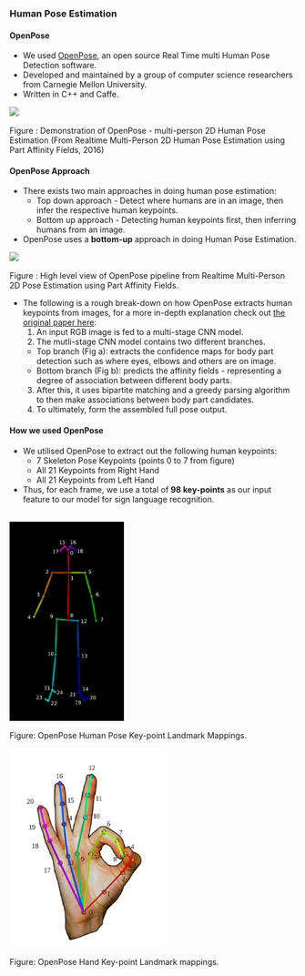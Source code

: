 ### Human Pose Estimation

#### OpenPose

* We used [OpenPose](https://github.com/CMU-Perceptual-Computing-Lab/openpose), an open source Real Time multi Human Pose Detection software.
* Developed and maintained by a group of computer science researchers from Carnegie Mellon University.
* Written in C++ and Caffe.

<div class="center-align">
  <img src="images/PoseEstimation/Zhe_Demo_OP.gif">
  <p> Figure : Demonstration of OpenPose - multi-person 2D Human Pose Estimation (From Realtime Multi-Person 2D Human Pose Estimation using Part Affinity Fields, 2016) </p>
</div>

#### OpenPose Approach

* There exists two main approaches in doing human pose estimation:
  * Top down approach  - Detect where humans are in an image, then infer the respective human keypoints.
  * Bottom up approach - Detecting human keypoints first, then inferring humans from an image. 
* OpenPose uses a **bottom-up** approach in doing Human Pose Estimation.

<div class="center-align">
  <img src="images/PoseEstimation/OpenPosePipeLine.PNG" width='800px', height='auto'>
  <p> Figure : High level view of OpenPose pipeline from Realtime Multi-Person 2D Pose
  Estimation using Part Affinity Fields.
  </p>
</div>
  
* The following is a rough break-down on how OpenPose extracts human keypoints from images, for a more in-depth explanation check out [the original paper here](https://arxiv.org/abs/1812.08008):
  1. An input RGB image is fed to a multi-stage CNN model.
  2. The mutli-stage CNN model contains two different branches.
    * Top branch (Fig a): extracts the confidence maps for body part detection such as where eyes, elbows and others are on image.
    * Bottom branch (Fig b): predicts the affinity fields - representing a degree of association between different body parts.
  3. After this, it uses bipartite matching and a greedy parsing algorithm to then make associations between body part candidates.
  4. To ultimately, form the assembled full pose output.

#### How we used OpenPose
* We utilised OpenPose to extract out the following human keypoints:
  * 7 Skeleton Pose Keypoints (points 0 to 7 from figure)
  * All 21 Keypoints from Right Hand
  * All 21 Keypoints from Left Hand
* Thus, for each frame, we use a total of **98 key-points** as our input feature to our model for sign language recognition.

<br>

<div class="center-align">
    <div class="row">
        <div class="col s12 m6 l6">
            <img style="width: auto; height:350px" src="https://github.com/CMU-Perceptual-Computing-Lab/openpose/raw/master/doc/media/keypoints_pose_25.png">
            <p> Figure: OpenPose Human Pose Key-point Landmark Mappings. </p>
        </div>
        <div class="col s12 m6 l6">
            <img style="width: auto; height:350px" src="https://github.com/CMU-Perceptual-Computing-Lab/openpose/raw/master/doc/media/keypoints_hand.png">
            <p> Figure: OpenPose Hand Key-point Landmark  mappings. </p>
        </div>
    </div>
</div>





